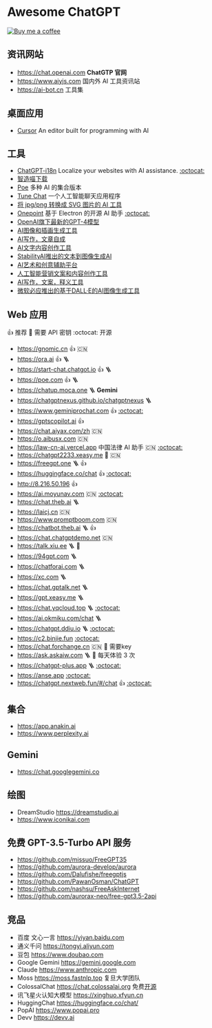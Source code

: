 Awesome ChatGPT
===

[![Buy me a coffee](https://img.shields.io/badge/Buy%20me%20a%20coffee-048754?logo=buymeacoffee)](https://jaywcjlove.github.io/#/sponsor)

## 资讯网站

- https://chat.openai.com **ChatGTP 官网**
- https://www.aiyjs.com 国内外 AI 工具资讯站
- https://ai-bot.cn 工具集

## 桌面应用

- [Cursor](https://github.com/getcursor/cursor) An editor built for programming with AI

## 工具

- [ChatGPT-i18n](https://chatgpt-i18n.vercel.app) Localize your websites with AI assistance. [:octocat:](https://github.com/ObservedObserver/chatgpt-i18n)
- [智造喵下载](https://chat.plexpt.com)
- [Poe](https://poe.com) 多种 AI 的集合版本
- [Tune Chat](https://chat.tune.app/) 一个人工智能聊天应用程序
- [将 jpg/png 转换成 SVG 图片的 AI 工具](https://vectorizer.ai)
- [Onepoint](https://github.com/onepointAI/onepoint) 基于 Electron 的开源 AI 助手 [:octocat:](https://github.com/ObservedObserver/chatgpt-i18n)
- [OpenAI旗下最新的GPT-4模型](https://openai.com/gpt-4)
- [AI图像和插画生成工具](https://www.midjourney.com/)
- [AI写作，文章自成](https://xiezuocat.com/?s=aigj)
- [AI文字内容创作工具](https://www.jasper.ai/)
- [StabilityAI推出的文本到图像生成AI](https://stability.ai/)
- [AI艺术和创意辅助平台](https://yige.baidu.com/)
- [人工智能营销文案和内容创作工具](https://www.copy.ai/)
- [AI写作，文案，释义工具](https://writesonic.com/)
- [微软必应推出的基于DALL·E的AI图像生成工具](https://cn.bing.com/create)

## Web 应用

👍 推荐  🔐 需要 API 密钥 :octocat: 开源

- https://gnomic.cn 👍 🇨🇳
- https://ora.ai 👍 🪜
- https://start-chat.chatgot.io 👍 🪜
- https://poe.com 👍 🪜
- https://chatup.moca.one 🪜 **Gemini**
- https://chatgptnexus.github.io/chatgptnexus 🪜
- https://www.geminiprochat.com 👍 [:octocat:](https://github.com/babaohuang/GeminiProChat)
- https://gptscopilot.ai 👍
- https://chat.aiyax.com/zh 🇨🇳
- https://o.aibusx.com 🇨🇳
- https://law-cn-ai.vercel.app 中国法律 AI 助手 🇨🇳 [:octocat:](https://github.com/lvwzhen/law-cn-ai)
- https://chatgpt2233.xeasy.me 🔐 🇨🇳
- https://freegpt.one 🪜 👍 
- https://huggingface.co/chat 👍 [:octocat:](https://github.com/huggingface/chat-ui)
- http://8.216.50.196 👍
- https://ai.moyunav.com 🇨🇳 [:octocat:](https://github.com/Chanzhaoyu/chatgpt-web)
- https://chat.theb.ai 🪜
- https://laicj.cn 🇨🇳
- https://www.promptboom.com 🇨🇳
- https://chatbot.theb.ai 🪜 👍
- https://chat.chatgptdemo.net 🇨🇳
- https://talk.xiu.ee 🪜 🔐
- https://94gpt.com 🪜 
- https://chatforai.com 🪜
- https://xc.com 🪜 
- https://chat.gptalk.net 🪜
- https://gpt.xeasy.me 🪜
- https://chat.yqcloud.top 🪜 [:octocat:](https://github.com/binjie09/chatgpt-web)
- https://ai.okmiku.com/chat 🪜
- https://chatgpt.ddiu.io 🪜 [:octocat:](https://github.com/ddiu8081/chatgpt-demo)
- https://c2.binjie.fun [:octocat:](https://github.com/binjie09/chatgpt-web)
- https://chat.forchange.cn 🇨🇳 🔐 需要key
- https://ask.askaiw.com 🪜 🔐 每天体验 3 次
- https://chatgpt-plus.app 🪜 [:octocat:](https://github.com/zhpd/chatgpt-plus)
- https://anse.app [:octocat:](https://github.com/anse-app/anse)
- https://chatgpt.nextweb.fun/#/chat 👍 [:octocat:](https://github.com/Yidadaa/ChatGPT-Next-Web)

## 集合

- https://app.anakin.ai
- https://www.perplexity.ai

## Gemini

- https://chat.googlegemini.co

## 绘图

- DreamStudio https://dreamstudio.ai
- https://www.iconikai.com

## 免费 GPT-3.5-Turbo API 服务

- https://github.com/missuo/FreeGPT35
- https://github.com/aurora-develop/aurora
- https://github.com/Dalufishe/freegptjs
- https://github.com/PawanOsman/ChatGPT
- https://github.com/nashsu/FreeAskInternet
- https://github.com/aurorax-neo/free-gpt3.5-2api

## 竞品

- 百度 文心一言 https://yiyan.baidu.com
- 通义千问 https://tongyi.aliyun.com
- 豆包 https://www.doubao.com
- Google Gemini https://gemini.google.com
- Claude https://www.anthropic.com 
- Moss https://moss.fastnlp.top 复旦大学团队
- ColossalChat https://chat.colossalai.org 免费[开源](https://github.com/hpcaitech/ColossalAI)
- 讯飞星火认知大模型 https://xinghuo.xfyun.cn
- HuggingChat https://huggingface.co/chat/
- PopAI https://www.popai.pro
- Devv https://devv.ai
